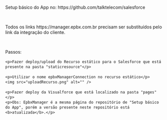 <!DOCTYPE html>
<body>
    <p>Setup básico do App no: <a src="https://github.com/talktelecom/salesforce">https://github.com/talktelecom/salesforce</a></p>
    <br>
    <p>Todos os links <a src="https://manager.epbx.com.br">https://manager.epbx.com.br</a> precisam ser substituídos pelo link da integração do cliente.</p>
    <br>
    <p>Passos:</p>

    <p>Fazer deploy/upload do Recurso estático para o Salesforce que está presente na pasta "staticresource"</p>

    <p>Utilizar o nome epbxManagerConnection no recurso estático</p>
    <img src="uploadRecurso.png" alt="" />

    <p>Fazer deploy da Visualforce que está localizado na pasta "pages"</p>
    <p>Obs: EpbxManager é a mesma página do repositório de "Setup básico do App", porém a versão presente neste repositório está <b>atualizada</b>.</p>

</body>
</html>
